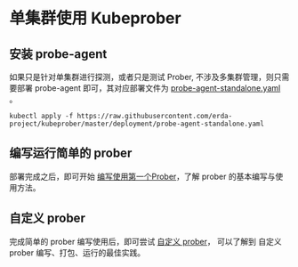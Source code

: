 # 单集群使用 Kubeprober

## 安装 probe-agent
如果只是针对单集群进行探测，或者只是测试 Prober, 不涉及多集群管理，则只需要部署 probe-agent 即可，其对应部署文件为 [probe-agent-standalone.yaml](https://github.com/erda-project/kubeprober/blob/master/deployment/probe-agent-standalone.yaml) 。

```
kubectl apply -f https://raw.githubusercontent.com/erda-project/kubeprober/master/deployment/probe-agent-standalone.yaml
```

## 编写运行简单的 prober
部署完成之后，即可开始 [编写使用第一个Prober](../guides/first_prober.md)，了解 prober 的基本编写与使用方法。

## 自定义 prober
完成简单的 prober 编写使用后，即可尝试 [自定义 prober](../best-practices/custom_prober.md)， 可以了解到 自定义 prober 编写、打包、运行的最佳实践。